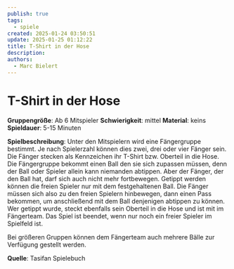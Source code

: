 ```yaml
---
publish: true
tags:
  - spiele
created: 2025-01-24 03:50:51
update: 2025-01-25 01:12:22
title: T-Shirt in der Hose
description: 
authors:
  - Marc Bielert
---
```


# T-Shirt in der Hose

**Gruppengröße**: Ab 6 Mitspieler
**Schwierigkeit**: mittel
**Material**: keins
**Spieldauer**: 5-15 Minuten

**Spielbeschreibung**: Unter den Mitspielern wird eine Fängergruppe bestimmt. Je nach Spielerzahl können dies zwei, drei oder vier Fänger sein. Die Fänger stecken als Kennzeichen ihr T-Shirt bzw. Oberteil in die Hose. Die Fängergruppe bekommt einen Ball den sie sich zupassen müssen, denn der Ball oder Spieler allein kann niemanden abtippen. Aber der Fänger, der den Ball hat, darf sich auch nicht mehr fortbewegen. Getippt werden können die freien Spieler nur mit dem festgehaltenen Ball. Die Fänger müssen sich also zu den freien Spielern hinbewegen, dann einen Pass bekommen, um anschließend mit dem Ball denjenigen abtippen zu können. Wer getippt wurde, steckt ebenfalls sein Oberteil in die Hose und ist mit im Fängerteam. Das Spiel ist beendet, wenn nur noch ein freier Spieler im Spielfeld ist.

Bei größeren Gruppen können dem Fängerteam auch mehrere Bälle zur Verfügung gestellt werden.

**Quelle**:
Tasifan Spielebuch
